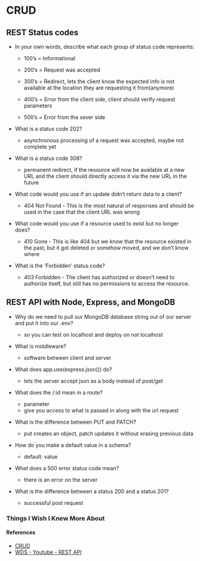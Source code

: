 # CRUD

## REST Status codes

- In your own words, describe what each group of status code represents:
  - 100’s = Informational

  - 200’s = Request was accepted

  - 300’s = Redirect, lets the client know the expected info is not available at the location they are requesting it from(anymore)

  - 400’s = Error from the client side, client should verify request parameters

  - 500’s = Error from the sever side

- What is a status code 202?
  - asynchronous processing of a request was accepted, maybe not complete yet

- What is a status code 308?
  - permanent redirect, if the resource will now be available at a new URL and the client should directly access it via the new URL in the future

- What code would you use if an update didn’t return data to a client?
  - 404 Not Found - This is the most natural of responses and should be used in the case that the client URL was wrong

- What code would you use if a resource used to exist but no longer does?
  - 410 Gone - This is like 404 but we know that the resource existed in the past, but it got deleted or somehow moved, and we don’t know where

- What is the ‘Forbidden’ status code?
  - 403 Forbidden - The client has authorized or doesn’t need to authorize itself, but still has no permissions to access the resource.

## REST API with Node, Express, and MongoDB

- Why do we need to pull our MongoDB database string out of our server and put it into our .env?
  - so you can test on localhost and deploy on not localhost

- What is middleware?
  - software between client and server

- What does app.use(express.json()) do?
  - lets the server accept json as a body instead of post/get

- What does the /:id mean in a route?
  - parameter
  - give you access to what is passed in along with the url request

- What is the difference between PUT and PATCH?
  - put creates an object, patch updates it without erasing previous data

- How do you make a default value in a schema?
  - default: value

- What does a 500 error status code mean?
  - there is an error on the server

- What is the difference between a status 200 and a status 201?
  - successful post request

### Things I Wish I Knew More About

#### References

- [CRUD](https://www.moesif.com/blog/technical/api-design/Which-HTTP-Status-Code-To-Use-For-Every-CRUD-App/)
- [WDS - Youtube - REST API](https://www.youtube.com/watch?v=fgTGADljAeg)
